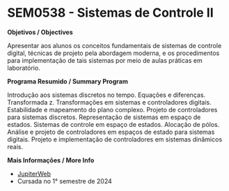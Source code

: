 # SEM0538 - Sistemas de Controle II

**Objetivos / Objectives**

Apresentar aos alunos os conceitos fundamentais de sistemas de controle digital, técnicas de projeto pela abordagem moderna, e os procedimentos para implementação de tais sistemas por meio de aulas práticas em laboratório.

**Programa Resumido / Summary Program**

Introdução aos sistemas discretos no tempo. Equações e diferenças. Transformada z. Transformações em sistemas e controladores digitais. Estabilidade e mapeamento do plano complexo. Projeto de controladores para sistemas discretos. Representação de sistemas em espaço de estados. Sistemas de controle em espaço de estados. Alocação de pólos. Análise e projeto de controladores em espaços de estado para sistemas digitais. Projeto e implementação de controladores em sistemas dinâmicos reais.

**Mais Informações / More Info**

- [JupiterWeb](https://uspdigital.usp.br/jupiterweb/obterDisciplina?nomdis=&sgldis=SEM0538)
- Cursada no 1° semestre de 2024
